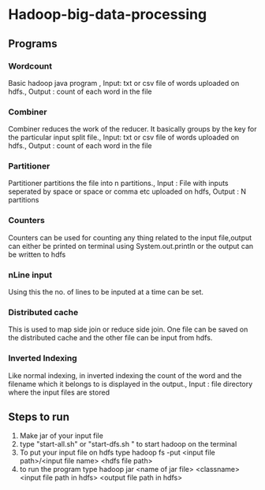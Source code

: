 # Hadoop-big-data-processing
## Programs
### Wordcount
Basic hadoop java program ,
Input: txt or csv file of words uploaded on hdfs.,
Output : count of each word in the file 

### Combiner
Combiner reduces the work of the reducer. It basically groups by the key for the particular input split file.,
Input: txt or csv file of words uploaded on hdfs.,
Output : count of each word in the file

### Partitioner 
Partitioner partitions the file into n partitions.,
Input : File with inputs seperated by space or space or comma etc uploaded on hdfs,
Output : N partitions 

### Counters
Counters can be used for counting any thing related to the input file,output can either be printed on terminal using
System.out.println or the output can be written to hdfs

### nLine input
Using this the no. of lines to be inputed at a time can be set.

### Distributed cache
This is used to map side join or reduce side join. One file can be saved on the distributed cache and the other file can be input from hdfs.

### Inverted Indexing
Like normal indexing, in inverted indexing the count of the word and the filename which it belongs to is displayed in the output.,
Input : file directory where the input files are stored

## Steps to run
1. Make jar of your input file 
2. type "start-all.sh" or "start-dfs.sh " to start hadoop on the terminal
3. To put your input file on hdfs type
hadoop fs -put \<input file path\>/\<input file name\> \<hdfs file path\>
4. to run the program type
hadoop jar \<name of jar file\> \<classname\> \<input file path in hdfs\> \<output file path in hdfs\>
